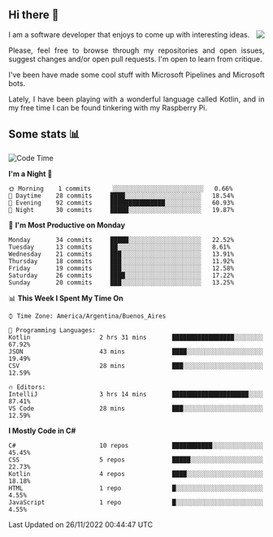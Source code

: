 ## Hi there :slightly_smiling_face:

<img src="https://github-readme-stats.vercel.app/api?username=victorgrycuk&show_icons=true&count_private=true&title_color=F7941E&icon_color=F7941E" align="right">

<p align="justify">
I am a software developer that enjoys to come up with interesting ideas.
<p/>

<p align= "justify">
Please, feel free to browse through my repositories and open issues, suggest changes and/or open pull requests. I'm open to learn from critique.
<p/>


<p align= "justify">
I've been have made some cool stuff with Microsoft Pipelines and Microsoft bots.
<p/>

<p align= "justify">
Lately, I have been playing with a wonderful language called Kotlin, and in my free time I can be found tinkering with my Raspberry Pi.
<p/>

## Some stats :bar_chart:
<!--START_SECTION:waka-->
![Code Time](http://img.shields.io/badge/Code%20Time-1%2C236%20hrs%207%20mins-blue)

**I'm a Night 🦉** 

```text
🌞 Morning    1 commits      ░░░░░░░░░░░░░░░░░░░░░░░░░   0.66% 
🌆 Daytime    28 commits     ████░░░░░░░░░░░░░░░░░░░░░   18.54% 
🌃 Evening    92 commits     ███████████████░░░░░░░░░░   60.93% 
🌙 Night      30 commits     █████░░░░░░░░░░░░░░░░░░░░   19.87%

```
📅 **I'm Most Productive on Monday** 

```text
Monday       34 commits     █████░░░░░░░░░░░░░░░░░░░░   22.52% 
Tuesday      13 commits     ██░░░░░░░░░░░░░░░░░░░░░░░   8.61% 
Wednesday    21 commits     ███░░░░░░░░░░░░░░░░░░░░░░   13.91% 
Thursday     18 commits     ███░░░░░░░░░░░░░░░░░░░░░░   11.92% 
Friday       19 commits     ███░░░░░░░░░░░░░░░░░░░░░░   12.58% 
Saturday     26 commits     ████░░░░░░░░░░░░░░░░░░░░░   17.22% 
Sunday       20 commits     ███░░░░░░░░░░░░░░░░░░░░░░   13.25%

```


📊 **This Week I Spent My Time On** 

```text
⌚︎ Time Zone: America/Argentina/Buenos_Aires

💬 Programming Languages: 
Kotlin                   2 hrs 31 mins       █████████████████░░░░░░░░   67.92% 
JSON                     43 mins             ████░░░░░░░░░░░░░░░░░░░░░   19.49% 
CSV                      28 mins             ███░░░░░░░░░░░░░░░░░░░░░░   12.59%

🔥 Editors: 
IntelliJ                 3 hrs 14 mins       █████████████████████░░░░   87.41% 
VS Code                  28 mins             ███░░░░░░░░░░░░░░░░░░░░░░   12.59%

```

**I Mostly Code in C#** 

```text
C#                       10 repos            ███████████░░░░░░░░░░░░░░   45.45% 
CSS                      5 repos             █████░░░░░░░░░░░░░░░░░░░░   22.73% 
Kotlin                   4 repos             ████░░░░░░░░░░░░░░░░░░░░░   18.18% 
HTML                     1 repo              █░░░░░░░░░░░░░░░░░░░░░░░░   4.55% 
JavaScript               1 repo              █░░░░░░░░░░░░░░░░░░░░░░░░   4.55%

```



 Last Updated on 26/11/2022 00:44:47 UTC
<!--END_SECTION:waka-->
